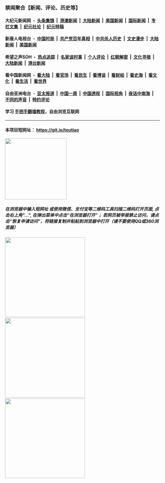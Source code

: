### 禁闻聚合【新闻、评论、历史等】

#### 大纪元新闻网 &nbsp;-&nbsp; [头条集锦](indexes/E头条集锦.md?t=03111132) &nbsp;|&nbsp; [港澳新闻](indexes/E港澳新闻.md?t=03111132)  &nbsp;|&nbsp; [大陆新闻](indexes/E大陆新闻.md?t=03111132) &nbsp;|&nbsp; [美国新闻](indexes/E美国新闻.md?t=03111132) &nbsp;|&nbsp; [国际新闻](indexes/E国际新闻.md?t=03111132) &nbsp;|&nbsp; [专栏文集](indexes/E专栏文集.md?t=03111132) &nbsp;|&nbsp; [纪元社论](indexes/E纪元社论.md?t=03111132) &nbsp;|&nbsp; [纪元特稿](indexes/E纪元特稿.md?t=03111132) 

#### 新唐人电视台 &nbsp;-&nbsp; [中国时局](indexes/N中国时局.md?t=03111132) &nbsp;|&nbsp; [共产党百年真相](indexes/N共产党百年真相.md?t=03111132) &nbsp;|&nbsp; [中共杀人历史](indexes/N中共杀人历史.md?t=03111132) &nbsp;|&nbsp; [文史漫步](indexes/N文史漫步.md?t=03111132) &nbsp;|&nbsp; [大陆新闻](indexes/N大陆新闻.md?t=03111132) &nbsp;|&nbsp; [美国新闻](indexes/N美国新闻.md?t=03111132)

#### 希望之声SOH &nbsp;-&nbsp; [热点追踪](indexes/H热点追踪.md?t=03111132) &nbsp;|&nbsp; [名家谈时事](indexes/H名家谈时事.md?t=03111132) &nbsp;|&nbsp; [个人评论](indexes/H个人评论.md?t=03111132)  &nbsp;|&nbsp; [红朝解密](indexes/H红朝解密.md?t=03111132) &nbsp;|&nbsp; [文化寻根](indexes/H文化寻根.md?t=03111132) &nbsp;|&nbsp; [大陆新闻](indexes/H大陆新闻.md?t=03111132) &nbsp;|&nbsp; [港台新闻](indexes/H港台新闻.md?t=03111132)

#### 看中国新闻网 &nbsp;-&nbsp; [看大陆](indexes/S看大陆.md?t=03111132) &nbsp;|&nbsp; [看官场](indexes/S看官场.md?t=03111132) &nbsp;|&nbsp; [看民生](indexes/S看民生.md?t=03111132)  &nbsp;|&nbsp; [看博谈](indexes/S看博谈.md?t=03111132) &nbsp;|&nbsp; [看财经](indexes/S看财经.md?t=03111132) &nbsp;|&nbsp; [看史海](indexes/S看史海.md?t=03111132) &nbsp;|&nbsp; [看文化](indexes/S看文化.md?t=03111132) &nbsp;|&nbsp; [看生活](indexes/S看生活.md?t=03111132) &nbsp;|&nbsp; [看世界](indexes/S看世界.md?t=03111132)

#### 自由亚洲电台 &nbsp;-&nbsp; [亚太报道](indexes/R亚太报道.md?t=03111132) &nbsp;|&nbsp; [中国一周](indexes/R中国一周.md?t=03111132) &nbsp;|&nbsp; [中国透视](indexes/R中国透视.md?t=03111132)  &nbsp;|&nbsp; [国际视角](indexes/R国际视角.md?t=03111132) &nbsp;|&nbsp; [夜话中南海](indexes/R夜话中南海.md?t=03111132) &nbsp;|&nbsp; [不同的声音](indexes/R不同的声音.md?t=03111132) &nbsp;|&nbsp; [特约评论](indexes/R特约评论.md?t=03111132)

#### 学习 [手把手翻墙教程](https://github.com/gfw-breaker/guides/wiki)，自由浏览互联网

----

#### 本项目短网址： https://git.io/toutiao
<img src="https://raw.githubusercontent.com/gfw-breaker/banned-news/master/scripts/img/qr.png" width="200px"/>  

##### 在浏览器中输入短网址 或使用微信、支付宝等二维码工具扫描二维码打开页面, 点击右上角"...", 在弹出菜单中点击“在浏览器打开”； 若网页被举报禁止访问，请点击“恢复申请访问”，将链接复制并粘贴到浏览器中打开（请不要使用QQ或360浏览器）

<img src="https://raw.githubusercontent.com/gfw-breaker/banned-news/master/scripts/img/1.png" width="260px"/> &nbsp; <img src="https://raw.githubusercontent.com/gfw-breaker/banned-news/master/scripts/img/2.png" width="260px"/> &nbsp; <img src="https://raw.githubusercontent.com/gfw-breaker/banned-news/master/scripts/img/3.png" width="260px"/>
